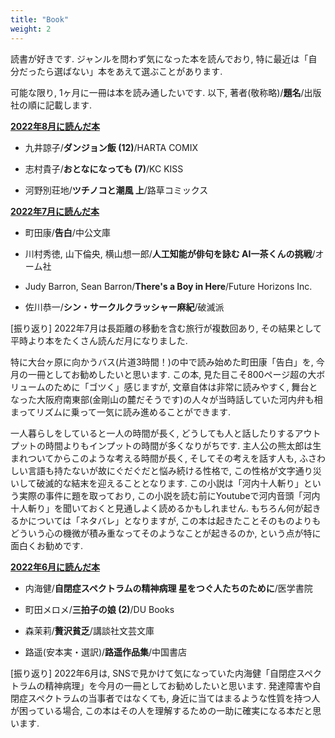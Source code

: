 ```yaml
---
title: "Book"
weight: 2
---
```


読書が好きです. ジャンルを問わず気になった本を読んでおり, 特に最近は「自分だったら選ばない」本をあえて選ぶことがあります.

可能な限り, 1ヶ月に一冊は本を読み通したいです. 以下, 著者(敬称略)/**題名**/出版社の順に記載します.

<!--more-->

<u>**2022年8月に読んだ本**</u>

* 九井諒子/**ダンジョン飯 (12)**/HARTA COMIX

* 志村貴子/**おとなになっても (7)**/KC KISS

* 河野別荘地/**ツチノコと潮風 上**/路草コミックス


<u>**2022年7月に読んだ本**</u>

* 町田康/**告白**/中公文庫

* 川村秀徳, 山下倫央, 横山想一郎/**人工知能が俳句を詠む AI一茶くんの挑戦**/オーム社

* Judy Barron, Sean Barron/**There's a Boy in Here**/Future Horizons Inc.

* 佐川恭一/**シン・サークルクラッシャー麻紀**/破滅派

[振り返り] 2022年7月は長距離の移動を含む旅行が複数回あり, その結果として平時より本をたくさん読んだ月になりました.

特に大台ヶ原に向かうバス(片道3時間！)の中で読み始めた町田康「告白」を, 今月の一冊としてお勧めしたいと思います. この本, 見た目こそ800ページ超の大ボリュームのために「ゴツく」感じますが, 文章自体は非常に読みやすく, 舞台となった大阪府南東部(金剛山の麓だそうです)の人々が当時話していた河内弁も相まってリズムに乗って一気に読み進めることができます.

一人暮らしをしていると一人の時間が長く, どうしても人と話したりするアウトプットの時間よりもインプットの時間が多くなりがちです. 主人公の熊太郎は生まれついてからこのような考える時間が長く, そしてその考えを話す人も, ふさわしい言語も持たないが故にぐだぐだと悩み続ける性格で, この性格が文字通り災いして破滅的な結末を迎えることとなります. この小説は「河内十人斬り」という実際の事件に題を取っており, この小説を読む前にYoutubeで河内音頭「河内十人斬り」を聞いておくと見通しよく読めるかもしれません. もちろん何が起きるかについては「ネタバレ」となりますが, この本は起きたことそのものよりもどういう心の機微が積み重なってそのようなことが起きるのか, という点が特に面白くお勧めです.

<u>**2022年6月に読んだ本**</u>

* 内海健/**自閉症スペクトラムの精神病理 星をつぐ人たちのために**/医学書院

* 町田メロメ/**三拍子の娘 (2)**/DU Books

* 森茉莉/**贅沢貧乏**/講談社文芸文庫

* 路遥(安本実・選訳)/**路遥作品集**/中国書店

[振り返り] 2022年6月は, SNSで見かけて気になっていた内海健「自閉症スペクトラムの精神病理」を今月の一冊としてお勧めしたいと思います. 発達障害や自閉症スペクトラムの当事者ではなくても, 身近に当てはまるような性質を持つ人が困っている場合, この本はその人を理解するための一助に確実になる本だと思います.
